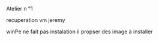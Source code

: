 Atelier n °1

recuperation vm jeremy


winPe ne fait pas instalation il propser des image à installer
